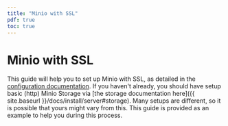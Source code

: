 ```yaml
---
title: "Minio with SSL"
pdf: true
toc: true
---
```


# Minio with SSL

This guide will help you to set up Minio with SSL, as detailed in the [configuration documentation](https://github.com/minio/minio/tree/master/docs/config). If you haven't already, you should have setup basic (http) Minio Storage via [the storage documentation here]({{ site.baseurl }}/docs/install/server#storage). Many setups are different, so it is possible that yours might vary from this. This guide is provided
as an example to help you during this process.


